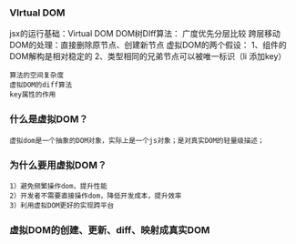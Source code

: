 ### VIrtual DOM
jsx的运行基础：Virtual DOM
    DOM树DIff算法： 广度优先分层比较
    跨层移动DOM的处理：直接删除原节点、创建新节点
    虚拟DOM的两个假设：
        1、组件的DOM解构是相对稳定的
        2、类型相同的兄弟节点可以被唯一标识（li 添加key）

    算法的空间复杂度
    虚拟DOM的diff算法
    key属性的作用
### 什么是虚拟DOM？
    虚拟dom是一个抽象的DOM对象，实际上是一个js对象；是对真实DOM的轻量级描述；
### 为什么要用虚拟DOM？
    1）避免频繁操作dom，提升性能
    2）开发者不需要直接操作dom，降低开发成本，提升效率
    3）利用虚拟DOM更好的实现跨平台
### 虚拟DOM的创建、更新、diff、映射成真实DOM



    